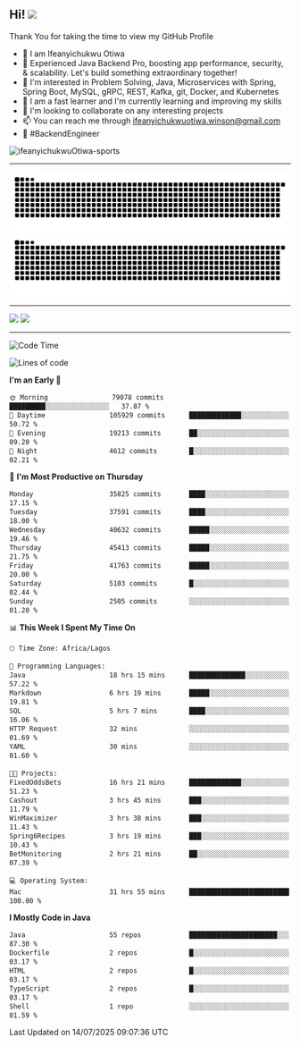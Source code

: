 <!-- BLOG-POST-LIST:START --><!-- BLOG-POST-LIST:END -->

## Hi! <img src="https://media.giphy.com/media/hvRJCLFzcasrR4ia7z/giphy.gif" width="4%"> 

Thank You for taking the time to view my GitHub Profile

- 👋 I am Ifeanyichukwu Otiwa
- 🚀 Experienced Java Backend Pro, boosting app performance, security, & scalability. Let's build something extraordinary together!
- 👀 I'm interested in Problem Solving, Java, Microservices with Spring, Spring Boot, MySQL, gRPC, REST, Kafka, git, Docker, and Kubernetes
- 🌱 I am a fast learner and I'm currently learning and improving my skills
- 💞️ I'm looking to collaborate on any interesting projects
- 📫 You can reach me through ifeanyichukwuotiwa.winson@gmail.com
- 🚀 #BackendEngineer

<p align="left" marginTop="10px"> <img src="https://komarev.com/ghpvc/?username=ifeanyichukwuOtiwa-sports&label=Profile%20views&color=0e75b6&style=for-the-badge" alt="ifeanyichukwuOtiwa-sports" /> </p>

***

<!--🐍📈SNAKEGRAPH / 🌐WEBSITE: https://github.com/Platane/snk -->
![github contribution grid snake animation](https://raw.githubusercontent.com/ifeanyichukwuOtiwa-sports/ifeanyichukwuOtiwa-sports/output/github-contribution-grid-snake-dark.svg#gh-dark-mode-only)![github contribution grid snake animation](https://raw.githubusercontent.com/ifeanyichukwuOtiwa-sports/ifeanyichukwuOtiwa-sports/output/github-contribution-grid-snake.svg#gh-light-mode-only)

***

<p float="left">
  <img float="left" src="https://github-readme-stats.vercel.app/api?username=ifeanyichukwuOtiwa-sports&count_private=true&include_all_commits=true&theme=react&show_icons=true" />
  <img float="right" src="https://github-readme-stats.vercel.app/api/top-langs/?username=ifeanyichukwuOtiwa-sports&layout=compact&show_icons=true&theme=react" /> 
</p>

***



<!--START_SECTION:waka-->
![Code Time](http://img.shields.io/badge/Code%20Time-3%2C953%20hrs%2025%20mins-blue)

![Lines of code](https://img.shields.io/badge/From%20Hello%20World%20I%27ve%20Written-57.0%20million%20lines%20of%20code-blue)

**I'm an Early 🐤** 

```text
🌞 Morning                79078 commits       █████████░░░░░░░░░░░░░░░░   37.87 % 
🌆 Daytime                105929 commits      █████████████░░░░░░░░░░░░   50.72 % 
🌃 Evening                19213 commits       ██░░░░░░░░░░░░░░░░░░░░░░░   09.20 % 
🌙 Night                  4612 commits        █░░░░░░░░░░░░░░░░░░░░░░░░   02.21 % 
```
📅 **I'm Most Productive on Thursday** 

```text
Monday                   35825 commits       ████░░░░░░░░░░░░░░░░░░░░░   17.15 % 
Tuesday                  37591 commits       ████░░░░░░░░░░░░░░░░░░░░░   18.00 % 
Wednesday                40632 commits       █████░░░░░░░░░░░░░░░░░░░░   19.46 % 
Thursday                 45413 commits       █████░░░░░░░░░░░░░░░░░░░░   21.75 % 
Friday                   41763 commits       █████░░░░░░░░░░░░░░░░░░░░   20.00 % 
Saturday                 5103 commits        █░░░░░░░░░░░░░░░░░░░░░░░░   02.44 % 
Sunday                   2505 commits        ░░░░░░░░░░░░░░░░░░░░░░░░░   01.20 % 
```


📊 **This Week I Spent My Time On** 

```text
🕑︎ Time Zone: Africa/Lagos

💬 Programming Languages: 
Java                     18 hrs 15 mins      ██████████████░░░░░░░░░░░   57.22 % 
Markdown                 6 hrs 19 mins       █████░░░░░░░░░░░░░░░░░░░░   19.81 % 
SQL                      5 hrs 7 mins        ████░░░░░░░░░░░░░░░░░░░░░   16.06 % 
HTTP Request             32 mins             ░░░░░░░░░░░░░░░░░░░░░░░░░   01.69 % 
YAML                     30 mins             ░░░░░░░░░░░░░░░░░░░░░░░░░   01.60 % 

🐱‍💻 Projects: 
FixedOddsBets            16 hrs 21 mins      █████████████░░░░░░░░░░░░   51.23 % 
Cashout                  3 hrs 45 mins       ███░░░░░░░░░░░░░░░░░░░░░░   11.79 % 
WinMaximizer             3 hrs 38 mins       ███░░░░░░░░░░░░░░░░░░░░░░   11.43 % 
Spring6Recipes           3 hrs 19 mins       ███░░░░░░░░░░░░░░░░░░░░░░   10.43 % 
BetMonitoring            2 hrs 21 mins       ██░░░░░░░░░░░░░░░░░░░░░░░   07.39 % 

💻 Operating System: 
Mac                      31 hrs 55 mins      █████████████████████████   100.00 % 
```

**I Mostly Code in Java** 

```text
Java                     55 repos            ██████████████████████░░░   87.30 % 
Dockerfile               2 repos             █░░░░░░░░░░░░░░░░░░░░░░░░   03.17 % 
HTML                     2 repos             █░░░░░░░░░░░░░░░░░░░░░░░░   03.17 % 
TypeScript               2 repos             █░░░░░░░░░░░░░░░░░░░░░░░░   03.17 % 
Shell                    1 repo              ░░░░░░░░░░░░░░░░░░░░░░░░░   01.59 % 
```




 Last Updated on 14/07/2025 09:07:36 UTC
<!--END_SECTION:waka-->

<!--
<p align="center">
![trophy](https://github-profile-trophy.vercel.app/?username=ifeanyichukwuOtiwa-sports&theme=onedark) (https://github.com/ryo-ma/github-profile-trophy)
</p>
-->

<!---
ifeanyi-otiwa/ifeanyi-otiwa is a ✨ special ✨ repository because its `README.md` (this file) appears on your GitHub profile.
You can click the Preview link to take a look at your changes.
--->
